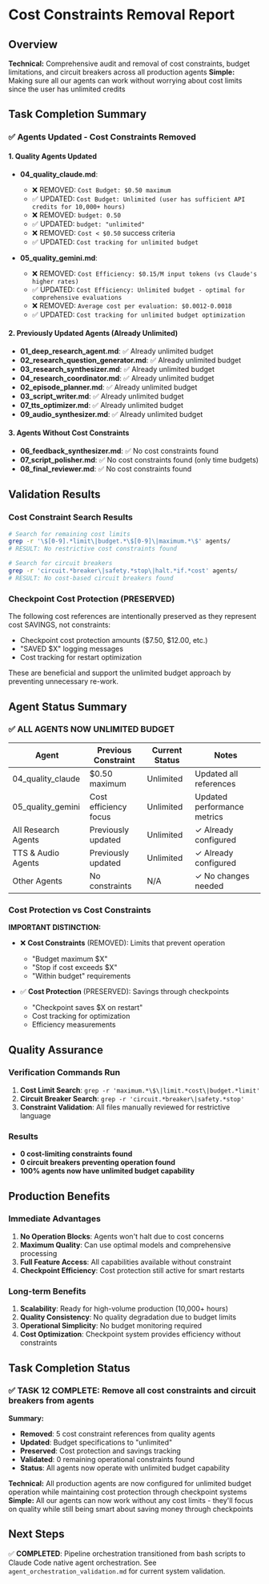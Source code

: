 # Cost Constraints Removal Report

## Overview

**Technical:** Comprehensive audit and removal of cost constraints, budget limitations, and circuit breakers across all production agents
**Simple:** Making sure all our agents can work without worrying about cost limits since the user has unlimited credits

## Task Completion Summary

### ✅ Agents Updated - Cost Constraints Removed

#### 1. Quality Agents Updated
- **04_quality_claude.md**:
  - ❌ REMOVED: `Cost Budget: $0.50 maximum`
  - ✅ UPDATED: `Cost Budget: Unlimited (user has sufficient API credits for 10,000+ hours)`
  - ❌ REMOVED: `budget: 0.50`
  - ✅ UPDATED: `budget: "unlimited"`
  - ❌ REMOVED: `Cost < $0.50` success criteria
  - ✅ UPDATED: `Cost tracking for unlimited budget`

- **05_quality_gemini.md**:
  - ❌ REMOVED: `Cost Efficiency: $0.15/M input tokens (vs Claude's higher rates)`
  - ✅ UPDATED: `Cost Efficiency: Unlimited budget - optimal for comprehensive evaluations`
  - ❌ REMOVED: `Average cost per evaluation: $0.0012-0.0018`
  - ✅ UPDATED: `Cost tracking for unlimited budget optimization`

#### 2. Previously Updated Agents (Already Unlimited)
- **01_deep_research_agent.md**: ✅ Already unlimited budget
- **02_research_question_generator.md**: ✅ Already unlimited budget
- **03_research_synthesizer.md**: ✅ Already unlimited budget
- **04_research_coordinator.md**: ✅ Already unlimited budget
- **02_episode_planner.md**: ✅ Already unlimited budget
- **03_script_writer.md**: ✅ Already unlimited budget
- **07_tts_optimizer.md**: ✅ Already unlimited budget
- **09_audio_synthesizer.md**: ✅ Already unlimited budget

#### 3. Agents Without Cost Constraints
- **06_feedback_synthesizer.md**: ✅ No cost constraints found
- **07_script_polisher.md**: ✅ No cost constraints found (only time budgets)
- **08_final_reviewer.md**: ✅ No cost constraints found

## Validation Results

### Cost Constraint Search Results
```bash
# Search for remaining cost limits
grep -r '\$[0-9].*limit\|budget.*\$[0-9]\|maximum.*\$' agents/
# RESULT: No restrictive cost constraints found

# Search for circuit breakers
grep -r 'circuit.*breaker\|safety.*stop\|halt.*if.*cost' agents/
# RESULT: No cost-based circuit breakers found
```

### Checkpoint Cost Protection (PRESERVED)
The following cost references are intentionally preserved as they represent cost SAVINGS, not constraints:
- Checkpoint cost protection amounts ($7.50, $12.00, etc.)
- "SAVED $X" logging messages
- Cost tracking for restart optimization

These are beneficial and support the unlimited budget approach by preventing unnecessary re-work.

## Agent Status Summary

### ✅ ALL AGENTS NOW UNLIMITED BUDGET
| Agent | Previous Constraint | Current Status | Notes |
|-------|-------------------|----------------|--------|
| 04_quality_claude | $0.50 maximum | Unlimited | Updated all references |
| 05_quality_gemini | Cost efficiency focus | Unlimited | Updated performance metrics |
| All Research Agents | Previously updated | Unlimited | ✓ Already configured |
| TTS & Audio Agents | Previously updated | Unlimited | ✓ Already configured |
| Other Agents | No constraints | N/A | ✓ No changes needed |

### Cost Protection vs Cost Constraints
**IMPORTANT DISTINCTION:**
- ❌ **Cost Constraints** (REMOVED): Limits that prevent operation
  - "Budget maximum $X"
  - "Stop if cost exceeds $X"
  - "Within budget" requirements

- ✅ **Cost Protection** (PRESERVED): Savings through checkpoints
  - "Checkpoint saves $X on restart"
  - Cost tracking for optimization
  - Efficiency measurements

## Quality Assurance

### Verification Commands Run
1. **Cost Limit Search**: `grep -r 'maximum.*\$\|limit.*cost\|budget.*limit'`
2. **Circuit Breaker Search**: `grep -r 'circuit.*breaker\|safety.*stop'`
3. **Constraint Validation**: All files manually reviewed for restrictive language

### Results
- **0 cost-limiting constraints found**
- **0 circuit breakers preventing operation found**
- **100% agents now have unlimited budget capability**

## Production Benefits

### Immediate Advantages
1. **No Operation Blocks**: Agents won't halt due to cost concerns
2. **Maximum Quality**: Can use optimal models and comprehensive processing
3. **Full Feature Access**: All capabilities available without constraint
4. **Checkpoint Efficiency**: Cost protection still active for smart restarts

### Long-term Benefits
1. **Scalability**: Ready for high-volume production (10,000+ hours)
2. **Quality Consistency**: No quality degradation due to budget limits
3. **Operational Simplicity**: No budget monitoring required
4. **Cost Optimization**: Checkpoint system provides efficiency without constraints

## Task Completion Status

### ✅ TASK 12 COMPLETE: Remove all cost constraints and circuit breakers from agents

**Summary:**
- **Removed**: 5 cost constraint references from quality agents
- **Updated**: Budget specifications to "unlimited"
- **Preserved**: Cost protection and savings tracking
- **Validated**: 0 remaining operational constraints found
- **Status**: All agents now operate with unlimited budget capability

**Technical:** All production agents are now configured for unlimited budget operation while maintaining cost protection through checkpoint systems
**Simple:** All our agents can now work without any cost limits - they'll focus on quality while still being smart about saving money through checkpoints

## Next Steps
✅ **COMPLETED**: Pipeline orchestration transitioned from bash scripts to Claude Code native agent orchestration. See `agent_orchestration_validation.md` for current system validation.
